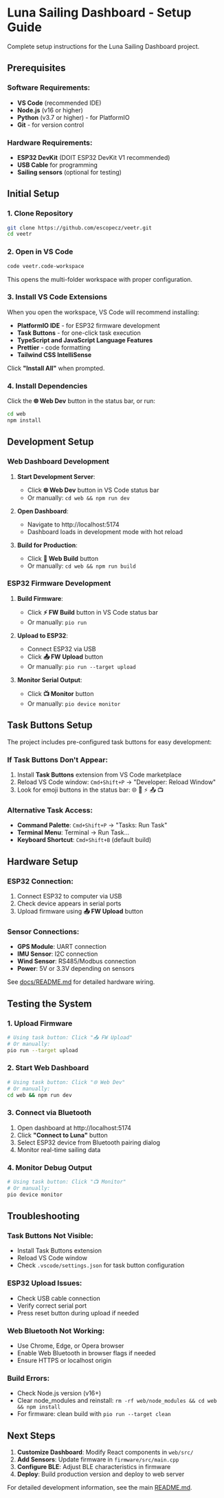 # Luna Sailing Dashboard - Setup Guide

Complete setup instructions for the Luna Sailing Dashboard project.

## Prerequisites

### Software Requirements:
- **VS Code** (recommended IDE)
- **Node.js** (v16 or higher)
- **Python** (v3.7 or higher) - for PlatformIO
- **Git** - for version control

### Hardware Requirements:
- **ESP32 DevKit** (DOIT ESP32 DevKit V1 recommended)
- **USB Cable** for programming
- **Sailing sensors** (optional for testing)

## Initial Setup

### 1. Clone Repository
```bash
git clone https://github.com/escopecz/veetr.git
cd veetr
```

### 2. Open in VS Code
```bash
code veetr.code-workspace
```
This opens the multi-folder workspace with proper configuration.

### 3. Install VS Code Extensions
When you open the workspace, VS Code will recommend installing:
- **PlatformIO IDE** - for ESP32 firmware development
- **Task Buttons** - for one-click task execution
- **TypeScript and JavaScript Language Features**
- **Prettier** - code formatting
- **Tailwind CSS IntelliSense**

Click **"Install All"** when prompted.

### 4. Install Dependencies
Click the **🌐 Web Dev** button in the status bar, or run:
```bash
cd web
npm install
```

## Development Setup

### Web Dashboard Development

1. **Start Development Server**:
   - Click **🌐 Web Dev** button in VS Code status bar
   - Or manually: `cd web && npm run dev`

2. **Open Dashboard**: 
   - Navigate to http://localhost:5174
   - Dashboard loads in development mode with hot reload

3. **Build for Production**:
   - Click **🔧 Web Build** button  
   - Or manually: `cd web && npm run build`

### ESP32 Firmware Development

1. **Build Firmware**:
   - Click **⚡ FW Build** button in VS Code status bar
   - Or manually: `pio run`

2. **Upload to ESP32**:
   - Connect ESP32 via USB
   - Click **📤 FW Upload** button
   - Or manually: `pio run --target upload`

3. **Monitor Serial Output**:
   - Click **📺 Monitor** button
   - Or manually: `pio device monitor`

## Task Buttons Setup

The project includes pre-configured task buttons for easy development:

### If Task Buttons Don't Appear:
1. Install **Task Buttons** extension from VS Code marketplace
2. Reload VS Code window: `Cmd+Shift+P` → "Developer: Reload Window"
3. Look for emoji buttons in the status bar: 🌐 🔧 ⚡ 📤 📺

### Alternative Task Access:
- **Command Palette**: `Cmd+Shift+P` → "Tasks: Run Task"
- **Terminal Menu**: Terminal → Run Task...
- **Keyboard Shortcut**: `Cmd+Shift+B` (default build)

## Hardware Setup

### ESP32 Connection:
1. Connect ESP32 to computer via USB
2. Check device appears in serial ports
3. Upload firmware using **📤 FW Upload** button

### Sensor Connections:
- **GPS Module**: UART connection
- **IMU Sensor**: I2C connection  
- **Wind Sensor**: RS485/Modbus connection
- **Power**: 5V or 3.3V depending on sensors

See [docs/README.md](./docs/README.md) for detailed hardware wiring.

## Testing the System

### 1. Upload Firmware
```bash
# Using task button: Click "📤 FW Upload"
# Or manually:
pio run --target upload
```

### 2. Start Web Dashboard
```bash
# Using task button: Click "🌐 Web Dev"  
# Or manually:
cd web && npm run dev
```

### 3. Connect via Bluetooth
1. Open dashboard at http://localhost:5174
2. Click **"Connect to Luna"** button
3. Select ESP32 device from Bluetooth pairing dialog
4. Monitor real-time sailing data

### 4. Monitor Debug Output
```bash
# Using task button: Click "📺 Monitor"
# Or manually:
pio device monitor
```

## Troubleshooting

### Task Buttons Not Visible:
- Install Task Buttons extension
- Reload VS Code window
- Check `.vscode/settings.json` for task button configuration

### ESP32 Upload Issues:
- Check USB cable connection
- Verify correct serial port
- Press reset button during upload if needed

### Web Bluetooth Not Working:
- Use Chrome, Edge, or Opera browser
- Enable Web Bluetooth in browser flags if needed
- Ensure HTTPS or localhost origin

### Build Errors:
- Check Node.js version (v16+)
- Clear node_modules and reinstall: `rm -rf web/node_modules && cd web && npm install`
- For firmware: clean build with `pio run --target clean`

## Next Steps

1. **Customize Dashboard**: Modify React components in `web/src/`
2. **Add Sensors**: Update firmware in `firmware/src/main.cpp`
3. **Configure BLE**: Adjust BLE characteristics in firmware
4. **Deploy**: Build production version and deploy to web server

For detailed development information, see the main [README.md](./README.md).